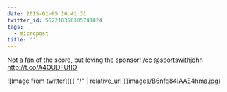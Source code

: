 ```yaml
---
date: 2015-01-05 16:41:31
twitter_id: 552218358385741824
tags:
  - micropost
title: ''
---
```


Not a fan of the score, but loving the sponsor! /cc [@sportswithjohn](https://twitter.com/sportswithjohn) http://t.co/A4OUDFUfIO

![Image from twitter]({{ "/" | relative_url  }}images/B6nfq84IAAE4hma.jpg)
